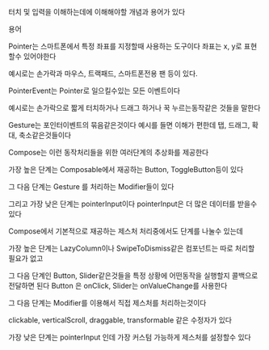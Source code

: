 터치 및 입력을 이해하는데에 이해해야할 개념과 용어가 있다

용어

Pointer는 스마트폰에서 특정 좌표를 지정할때 사용하는 도구이다 좌표는 x, y로 표현할수 있어야한다

예시로는 손가락과 마우스, 트랙패드, 스마트폰전용 팬 등이 있다.

PointerEvent는 Pointer로 일으킬수있는 모든 이벤트이다 

예시로는 손가락으로 짧게 터치하거나 드래그 하거나 꾹 누르는동작같은 것들을 말한다 

Gesture는 포인터이벤트의 묶음같은것이다
예시를 들면 이해가 편한데 탭, 드래그, 확대, 축소같은것들이다

Compose는 이런 동작처리들을 위한 여러단계의 추상화를 제공한다 

가장 높은 단계는 Composable에서 재공하는 Button, ToggleButton등이 있다

그 다음 단계는 Gesture 를 처리하는 Modifier들이 있다

그리고 가장 낮은 단계는 pointerInput이다 
pointerInput은 더 많은 데이터를 받을수 있다

Compose에서 기본적으로 재공하는 제스처 처리중에서도 단계를 나눌수 있는데

가장 높은 단계는
LazyColumn이나 SwipeToDismiss같은 컴포넌트는 따로 처리할 필요가 없고 

그 다음 단계인 Button, Slider같은것들을 특정 상황에 어떤동작을 실행할지 콜백으로 전달하면 된다
Button 은 onClick, Slider는 onValueChange를 사용한다

그 다음 단계는 Modifier를 이용해서 직접 제스처를 처리하는것이다

clickable, verticalScroll, draggable, transformable 같은 수정자가 있다

가장 낮은 단계는 pointerInput 인데 
가장 커스텀 가능하게 제스처를 설정할수 있다
